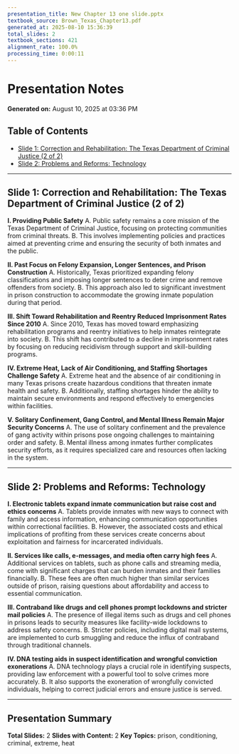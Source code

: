 ```yaml
---
presentation_title: New Chapter 13 one slide.pptx
textbook_source: Brown_Texas_Chapter13.pdf
generated_at: 2025-08-10 15:36:39
total_slides: 2
textbook_sections: 421
alignment_rate: 100.0%
processing_time: 0:00:11
---
```


# Presentation Notes
**Generated on:** August 10, 2025 at 03:36 PM

## Table of Contents
- [Slide 1: Correction and Rehabilitation: The Texas Department of Criminal Justice (2 of 2)](#slide-1)
- [Slide 2: Problems and Reforms: Technology](#slide-2)

---

## Slide 1: Correction and Rehabilitation: The Texas Department of Criminal Justice (2 of 2)
<!-- Generated using grok-3 in 4.88s -->
**I. Providing Public Safety**
  A. Public safety remains a core mission of the Texas Department of Criminal Justice, focusing on protecting communities from criminal threats.
  B. This involves implementing policies and practices aimed at preventing crime and ensuring the security of both inmates and the public.

**II. Past Focus on Felony Expansion, Longer Sentences, and Prison Construction**
  A. Historically, Texas prioritized expanding felony classifications and imposing longer sentences to deter crime and remove offenders from society.
  B. This approach also led to significant investment in prison construction to accommodate the growing inmate population during that period.

**III. Shift Toward Rehabilitation and Reentry Reduced Imprisonment Rates Since 2010**
  A. Since 2010, Texas has moved toward emphasizing rehabilitation programs and reentry initiatives to help inmates reintegrate into society.
  B. This shift has contributed to a decline in imprisonment rates by focusing on reducing recidivism through support and skill-building programs.

**IV. Extreme Heat, Lack of Air Conditioning, and Staffing Shortages Challenge Safety**
  A. Extreme heat and the absence of air conditioning in many Texas prisons create hazardous conditions that threaten inmate health and safety.
  B. Additionally, staffing shortages hinder the ability to maintain secure environments and respond effectively to emergencies within facilities.

**V. Solitary Confinement, Gang Control, and Mental Illness Remain Major Security Concerns**
  A. The use of solitary confinement and the prevalence of gang activity within prisons pose ongoing challenges to maintaining order and safety.
  B. Mental illness among inmates further complicates security efforts, as it requires specialized care and resources often lacking in the system.

---

## Slide 2: Problems and Reforms: Technology
<!-- Generated using grok-3 in 3.57s -->
**I. Electronic tablets expand inmate communication but raise cost and ethics concerns**
  A. Tablets provide inmates with new ways to connect with family and access information, enhancing communication opportunities within correctional facilities.
  B. However, the associated costs and ethical implications of profiting from these services create concerns about exploitation and fairness for incarcerated individuals.

**II. Services like calls, e-messages, and media often carry high fees**
  A. Additional services on tablets, such as phone calls and streaming media, come with significant charges that can burden inmates and their families financially.
  B. These fees are often much higher than similar services outside of prison, raising questions about affordability and access to essential communication.

**III. Contraband like drugs and cell phones prompt lockdowns and stricter mail policies**
  A. The presence of illegal items such as drugs and cell phones in prisons leads to security measures like facility-wide lockdowns to address safety concerns.
  B. Stricter policies, including digital mail systems, are implemented to curb smuggling and reduce the influx of contraband through traditional channels.

**IV. DNA testing aids in suspect identification and wrongful conviction exonerations**
  A. DNA technology plays a crucial role in identifying suspects, providing law enforcement with a powerful tool to solve crimes more accurately.
  B. It also supports the exoneration of wrongfully convicted individuals, helping to correct judicial errors and ensure justice is served.

---

## Presentation Summary

**Total Slides:** 2
**Slides with Content:** 2
**Key Topics:** prison, conditioning, criminal, extreme, heat
